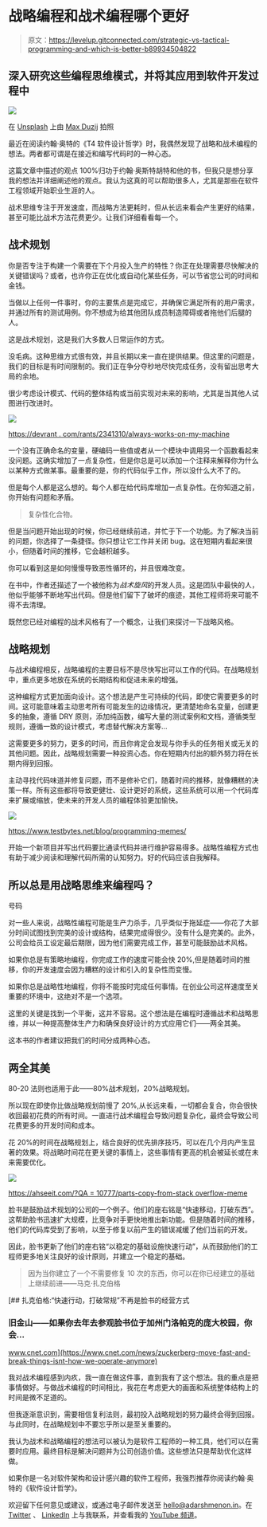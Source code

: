 # 战略编程和战术编程哪个更好

> 原文：<https://levelup.gitconnected.com/strategic-vs-tactical-programming-and-which-is-better-b89934504822>

## 深入研究这些编程思维模式，并将其应用到软件开发过程中

![](img/6b8b5dbd930fccc8c438f554cf354dc0.png)

在 [Unsplash](https://unsplash.com?utm_source=medium&utm_medium=referral) 上由 [Max Duzij](https://unsplash.com/@max_duz?utm_source=medium&utm_medium=referral) 拍照

最近在阅读约翰·奥特的《T4 软件设计哲学》时，我偶然发现了战略和战术编程的想法。两者都可谓是在接近和编写代码时的一种心态。

这篇文章中描述的观点 100%归功于约翰·奥斯特胡特和他的书，但我只是想分享我的想法并详细阐述他的观点。我认为这真的可以帮助很多人，尤其是那些在软件工程领域开始职业生涯的人。

战术思维专注于开发速度，而战略方法更耗时，但从长远来看会产生更好的结果，甚至可能比战术方法花费更少。让我们详细看看每一个。

## 战术规划

你是否专注于构建一个需要在下个月投入生产的特性？你正在处理需要尽快解决的关键错误吗？或者，也许你正在优化或自动化某些任务，可以节省您公司的时间和金钱。

当做以上任何一件事时，你的主要焦点是完成它，并确保它满足所有的用户需求，并通过所有的测试用例。你不想成为给其他团队成员制造障碍或者拖他们后腿的人。

这是战术规划，这是我们大多数人日常运作的方式。

没毛病。这种思维方式很有效，并且长期以来一直在提供结果。但这里的问题是，我们的目标是有时间限制的。我们正在争分夺秒地尽快完成任务，没有留出思考大局的余地。

很少考虑设计模式、代码的整体结构或当前实现对未来的影响，尤其是当其他人试图进行改进时。

![](img/cc284b455bb3ae3e4d9d72598609d67c.png)

[https://devrant . com/rants/2341310/always-works-on-my-machine](https://devrant.com/rants/2341310/always-works-on-my-machine)

一个没有正确命名的变量，硬编码一些值或者从一个模块中调用另一个函数看起来没问题。这确实增加了一点复杂性，但是你总是可以添加一个注释来解释你为什么以某种方式做某事。最重要的是，你的代码似乎工作，所以没什么大不了的。

但是每个人都是这么想的。每个人都在给代码库增加一点复杂性。在你知道之前，你开始有问题和矛盾。

> 复杂性化合物。

但是当问题开始出现的时候，你已经继续前进，并忙于下一个功能。为了解决当前的问题，你选择了一条捷径。你只想让它工作并关闭 bug。这在短期内看起来很小，但随着时间的推移，它会越积越多。

你可以看到这是如何慢慢导致恶性循环的，并且很难改变。

在书中，作者还描述了一个被他称为*战术旋风*的开发人员。这是团队中最快的人，他似乎能够不断地写出代码。但是他们留下了破坏的痕迹，其他工程师将来可能不得不去清理。

既然您已经对编程的战术风格有了一个概念，让我们来探讨一下战略风格。

## 战略规划

与战术编程相反，战略编程的主要目标不是尽快写出可以工作的代码。在战略规划中，重点更多地放在系统的长期结构和促进未来的增强。

这种编程方式更加面向设计。这个想法是产生可持续的代码，即使它需要更多的时间。这可能意味着主动思考所有可能发生的边缘情况，更清楚地命名变量，创建更多的抽象，遵循 DRY 原则，添加纯函数，编写大量的测试案例和文档，遵循类型规则，遵循一致的设计模式，考虑替代解决方案等…

这需要更多的努力，更多的时间，而且你肯定会发现与你手头的任务相关或无关的其他问题。因此，战略规划需要一种投资心态。你在短期内付出的额外努力将在长期内得到回报。

主动寻找代码味道并修复问题，而不是修补它们，随着时间的推移，就像糟糕的决策一样。所有这些都将导致更健壮、设计更好的系统，这些系统可以用一个代码库来扩展或缩放，使未来的开发人员的编程体验更加愉快。

![](img/636266c9e9a59a58c9c021d7b28eed43.png)

https://www.testbytes.net/blog/programming-memes/

开始一个新项目并写出代码要比通读代码并进行维护容易得多。战略性编程方式也有助于减少阅读和理解代码所需的认知努力。好的代码应该自我解释。

## 所以总是用战略思维来编程吗？

号码

对一些人来说，战略性编程可能是生产力杀手，几乎类似于拖延症——你花了大部分时间试图找到完美的设计或结构，结果完成得很少。没有什么是完美的。此外，公司会给员工设定最后期限，因为他们需要完成工作，甚至可能鼓励战术风格。

如果你总是有策略地编程，你完成工作的速度可能会快 20%,但是随着时间的推移，你的开发速度会因为糟糕的设计和引入的复杂性而变慢。

如果你总是战略性地编程，你将不能按时完成任何事情。在创业公司这样速度至关重要的环境中，这绝对不是一个选项。

这里的关键是找到一个平衡，这并不容易。这个想法是在编程时遵循战术和战略思维，并以一种提高整体生产力和确保良好设计的方式应用它们——两全其美。

这本书的作者建议把我们的时间分成两种心态。

## 两全其美

80-20 法则也适用于此——80%战术规划，20%战略规划。

所以现在即使你比做战略规划前慢了 20%,从长远来看，一切都会复合，你会很快收回最初花费的所有时间。一直进行战术编程会导致问题复杂化，最终会导致公司花费更多的开发时间和成本。

花 20%的时间在战略规划上，结合良好的优先排序技巧，可以在几个月内产生显著的效果。将战略时间花在更关键的事情上，这些事情有更高的机会被延长或在未来需要优化。

![](img/2278cbc5ebf646fce60339c69f9b8177.png)

[https://ahseeit.com/?QA = 10777/parts-copy-from-stack overflow-meme](https://ahseeit.com/?qa=10777/the-parts-copied-from-stackoverflow-meme)

脸书是鼓励战术规划的公司的一个例子。他们的座右铭是“快速移动，打破东西”。这帮助脸书迅速扩大规模，比竞争对手更快地推出新功能。但是随着时间的推移，他们的代码库受到了影响，以至于修复以前产生的错误减缓了他们当前的开发。

因此，脸书更新了他们的座右铭“以稳定的基础设施快速行动”，从而鼓励他们的工程师更多地关注良好的设计原则，并建立一个稳定的基础。

> 因为当你建立了一个不需要修复 10 次的东西，你可以在你已经建立的基础上继续前进——马克·扎克伯格

[](https://www.cnet.com/news/zuckerberg-move-fast-and-break-things-isnt-how-we-operate-anymore) [## 扎克伯格:“快速行动，打破常规”不再是脸书的经营方式

### 旧金山——如果你去年去参观脸书位于加州门洛帕克的庞大校园，你会…

www.cnet.com](https://www.cnet.com/news/zuckerberg-move-fast-and-break-things-isnt-how-we-operate-anymore) 

我对战术编程感到内疚，我一直在做这件事，直到我有了这个想法。我的重点是把事情做好。与做战术编程的时间相比，我花在考虑更大的画面和系统整体结构上的时间是微不足道的。

但我逐渐意识到，需要相信复利法则，最初投入战略规划的努力最终会得到回报。与此同时，在战略规划中不要忘乎所以是至关重要的。

我认为战术和战略编程的想法可以被认为是软件工程师的一种工具，他们可以在需要时应用。最终目标是解决问题并为公司创造价值。这些想法只是帮助优化这样做。

如果你是一名对软件架构和设计感兴趣的软件工程师，我强烈推荐你阅读约翰·奥特的《软件设计哲学》。

欢迎留下任何意见或建议，或通过电子邮件发送至 hello@adarshmenon.in。在 [Twitter](https://twitter.com/adarsh_menon_) 、 [LinkedIn](https://www.linkedin.com/in/adarsh-menon-/) 上与我联系，并查看我的 [YouTube 频道](https://youtube.com/adarshmenon)。